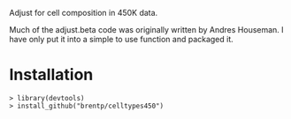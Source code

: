 Adjust for cell composition in 450K data.

Much of the adjust.beta code was originally written by Andres Houseman.
I have only put it into a simple to use function and packaged it.

Installation
============

    > library(devtools)
    > install_github("brentp/celltypes450")

